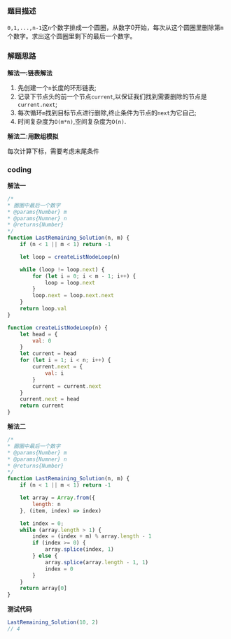 ### 题目描述

`0,1,...,n-1`这`n`个数字排成一个圆圈，从数字0开始，每次从这个圆圈里删除第`m`个数字。求出这个圆圈里剩下的最后一个数字。

### 解题思路

**解法一:链表解法**

1. 先创建一个`n`长度的环形链表;
2. 记录下节点头的前一个节点`current`,以保证我们找到需要删除的节点是`current.next`;
3. 每次循环`m`找到目标节点进行删除,终止条件为节点的`next`为它自己;
4. 时间复杂度为`O(m*n)`,空间复杂度为`O(n)`.

**解法二:用数组模拟**

每次计算下标，需要考虑末尾条件

### coding

**解法一**

```javascript
/*
* 圈圈中最后一个数字
* @params{Number} m
* @params{Numner} n
* @returns{Number}
*/
function LastRemaining_Solution(n, m) {
    if (n < 1 || m < 1) return -1

    let loop = createListNodeLoop(n)

    while (loop != loop.next) {
        for (let i = 0; i < m - 1; i++) {
            loop = loop.next
        }
        loop.next = loop.next.next
    }
    return loop.val
}

function createListNodeLoop(n) {
    let head = {
        val: 0
    }
    let current = head
    for (let i = 1; i < n; i++) {
        current.next = {
            val: i
        }
        current = current.next
    }
    current.next = head
    return current
}
```

**解法二**

```javascript
/*
* 圈圈中最后一个数字
* @params{Number} m
* @params{Numner} n
* @returns{Number}
*/
function LastRemaining_Solution(n, m) {
    if (n < 1 || m < 1) return -1

    let array = Array.from({
        length: n
    }, (item, index) => index)

    let index = 0;
    while (array.length > 1) {
        index = (index + m) % array.length - 1
        if (index >= 0) {
            array.splice(index, 1)
        } else {
            array.splice(array.length - 1, 1)
            index = 0
        }
    }
    return array[0]
}
```

**测试代码**

```javascript
LastRemaining_Solution(10, 2)
// 4
```

